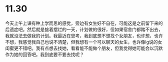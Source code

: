# 11.30


今天上午上课有种上学而思的感觉，旁边有女生好不自在，可能这是之前留下来的后遗症吧。然后就是接着摆烂的一天，计划做的很好，但如果宿舍门都踏不出去，我就没法去做我的计划。我最近在思考，我到底想不想找个女朋友，也许想，也许不想，我感觉我自己也说不清楚，但我想有一个可以聊天的女生，也许像lg说的女闺蜜更不错吧。我有点想去找她，看看能不能做个朋友，但我觉得她可能会以沉默作为她的回答吧。我到底要不要去找呢？
